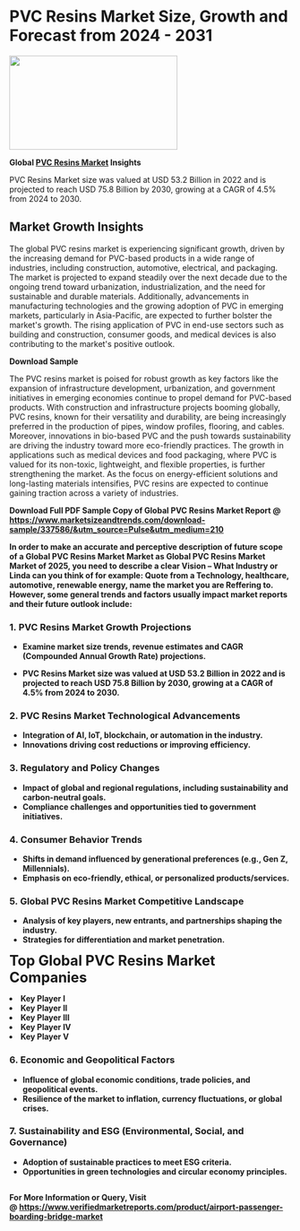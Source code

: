 <H1>PVC Resins Market Size, Growth and Forecast from 2024 - 2031</H1><img class="aligncenter size-medium wp-image-584254" src="https://thirdeyenews.in/wp-content/uploads/2024/09/Global-Market-Research-300x168.jpeg" alt="" width="300" height="168" /><p><strong>Global&nbsp;<a href="https://www.marketsizeandtrends.com/download-sample/337586/&amp;utm_source=Pulse&amp;utm_medium=210">PVC Resins Market</a> Insights</strong></p><p>PVC Resins Market size was valued at USD 53.2 Billion in 2022 and is projected to reach USD 75.8 Billion by 2030, growing at a CAGR of 4.5% from 2024 to 2030.</p><p><h2>Market Growth Insights</h2> <p>The global PVC resins market is experiencing significant growth, driven by the increasing demand for PVC-based products in a wide range of industries, including construction, automotive, electrical, and packaging. The market is projected to expand steadily over the next decade due to the ongoing trend toward urbanization, industrialization, and the need for sustainable and durable materials. Additionally, advancements in manufacturing technologies and the growing adoption of PVC in emerging markets, particularly in Asia-Pacific, are expected to further bolster the market's growth. The rising application of PVC in end-use sectors such as building and construction, consumer goods, and medical devices is also contributing to the market's positive outlook.</p> <p><strong>Download Sample</strong></p> <p>The PVC resins market is poised for robust growth as key factors like the expansion of infrastructure development, urbanization, and government initiatives in emerging economies continue to propel demand for PVC-based products. With construction and infrastructure projects booming globally, PVC resins, known for their versatility and durability, are being increasingly preferred in the production of pipes, window profiles, flooring, and cables. Moreover, innovations in bio-based PVC and the push towards sustainability are driving the industry toward more eco-friendly practices. The growth in applications such as medical devices and food packaging, where PVC is valued for its non-toxic, lightweight, and flexible properties, is further strengthening the market. As the focus on energy-efficient solutions and long-lasting materials intensifies, PVC resins are expected to continue gaining traction across a variety of industries.</p> <p><strong></p><p><span class=""><strong>Download Full PDF Sample Copy of Global PVC Resins Market Report</strong> @ <a href="https://www.marketsizeandtrends.com/download-sample/337586/&amp;utm_source=Pulse&amp;utm_medium=210" target="_blank">https://www.marketsizeandtrends.com/download-sample/337586/&amp;utm_source=Pulse&amp;utm_medium=210</a></span></p><p>In order to make an accurate and perceptive description of future scope of a Global&nbsp;PVC Resins Market Market as Global&nbsp;PVC Resins Market Market of 2025, you need to describe a clear Vision &ndash; What Industry or Linda can you think of for example: Quote from a Technology, healthcare, automotive, renewable energy, name the market you are Reffering to. However, some general trends and factors usually impact market reports and their future outlook include:</p><h3>1.&nbsp;<strong>PVC Resins Market Growth Projections</strong></h3><ul><li>Examine market size trends, revenue estimates and CAGR (Compounded Annual Growth Rate) projections.</li><li><p>PVC Resins Market size was valued at USD 53.2 Billion in 2022 and is projected to reach USD 75.8 Billion by 2030, growing at a CAGR of 4.5% from 2024 to 2030.</p></li></ul><h3>2.&nbsp;<strong>PVC Resins Market Technological Advancements</strong></h3><ul><li>Integration of AI, IoT, blockchain, or automation in the industry.</li><li>Innovations driving cost reductions or improving efficiency.</li></ul><h3>3.&nbsp;<strong>Regulatory and Policy Changes</strong></h3><ul><li>Impact of global and regional regulations, including sustainability and carbon-neutral goals.</li><li>Compliance challenges and opportunities tied to government initiatives.</li></ul><h3>4.&nbsp;<strong>Consumer Behavior Trends</strong></h3><ul><li>Shifts in demand influenced by generational preferences (e.g., Gen Z, Millennials).</li><li>Emphasis on eco-friendly, ethical, or personalized products/services.</li></ul><h3>5.&nbsp;<strong>Global PVC Resins Market Competitive Landscape</strong></h3><ul><li>Analysis of key players, new entrants, and partnerships shaping the industry.</li><li>Strategies for differentiation and market penetration.</li></ul><p data-pm-slice="1 1 []"><span style="color: inherit; font-family: inherit; font-size: 25px;">Top Global PVC Resins Market Companies</span></p><div class="" data-test-id=""><p><li>Key Player I</li><li> Key Player II</li><li> Key Player III</li><li> Key Player IV</li><li> Key Player V</li></p></div><h3>6.&nbsp;<strong>Economic and Geopolitical Factors</strong></h3><ul><li>Influence of global economic conditions, trade policies, and geopolitical events.</li><li>Resilience of the market to inflation, currency fluctuations, or global crises.</li></ul><h3>7.&nbsp;<strong>Sustainability and ESG (Environmental, Social, and Governance)</strong></h3><ul><li>Adoption of sustainable practices to meet ESG criteria.</li><li>Opportunities in green technologies and circular economy principles.</li></ul><h2><strong style="font-size: 14px;">For More Information or Query, Visit @&nbsp;</strong><a style="background-color: #ffffff; font-size: 14px;" href="https://www.marketsizeandtrends.com/report/pvc-resins-market/" target="_blank">https://www.verifiedmarketreports.com/product/airport-passenger-boarding-bridge-market</a></h2>
